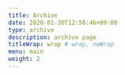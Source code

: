 ```yaml
---
title: Archive
date: 2020-01-30T12:50:46+09:00
type: archive
description: archive page
titleWrap: wrap # wrap, noWrap
menu: main
weight: 2
---
```

